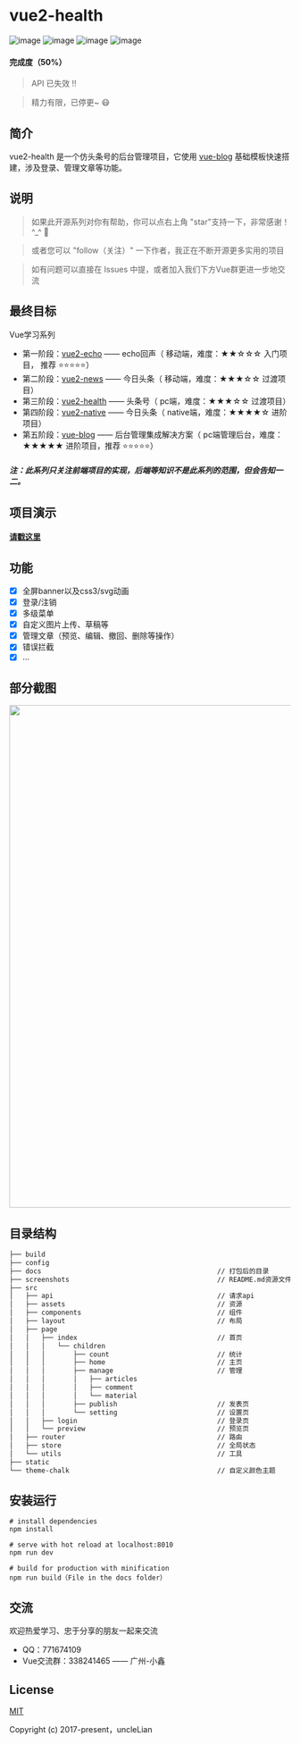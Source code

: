 # vue2-health

![image](https://img.shields.io/badge/vue-2.5.2-blue.svg)
![image](https://img.shields.io/badge/vue--router-3.0.1-blue.svg)
![image](https://img.shields.io/badge/vuex-3.0.1-blue.svg)
![image](https://img.shields.io/badge/element--ui-1.4.7-blue.svg)

#### 完成度（50%）

> API 已失效 ‼️

> 精力有限，已停更~ 😷

## 简介

vue2-health 是一个仿头条号的后台管理项目，它使用 [vue-blog](https://github.com/uncleLian/vue2-blog) 基础模板快速搭建，涉及登录、管理文章等功能。

## 说明
> 如果此开源系列对你有帮助，你可以点右上角 "star"支持一下，非常感谢！^_^ 🌹

> 或者您可以 "follow（关注）" 一下作者，我正在不断开源更多实用的项目

> 如有问题可以直接在 Issues 中提，或者加入我们下方Vue群更进一步地交流

## 最终目标
Vue学习系列
- 第一阶段：[vue2-echo](https://github.com/uncleLian/vue2-echo) —— echo回声（ 移动端，难度：★★☆☆☆  入门项目， 推荐 ⭐️⭐️⭐️️⭐️⭐️）
- 第二阶段：[vue2-news](https://github.com/uncleLian/vue2-news) —— 今日头条（ 移动端，难度：★★★☆☆ 过渡项目）
- 第三阶段：[vue2-health](https://github.com/uncleLian/vue2-health) —— 头条号（ pc端，难度：★★★☆☆ 过渡项目）
- 第四阶段：[vue2-native](https://github.com/uncleLian/vue2-native) —— 今日头条（ native端，难度：★★★★☆ 进阶项目）
- 第五阶段：[vue-blog](https://github.com/uncleLian/vue-blog) —— 后台管理集成解决方案（ pc端管理后台，难度：★★★★★ 进阶项目，推荐 ⭐️⭐️⭐️️⭐️⭐️️️️）

##### 注：此系列只关注前端项目的实现，后端等知识不是此系列的范围，但会告知一二。

## 项目演示
#### [请戳这里](http://health.liansixin.win)

## 功能
- [x] 全屏banner以及css3/svg动画
- [x] 登录/注销
- [x] 多级菜单
- [x] 自定义图片上传、草稿等
- [x] 管理文章（预览、编辑、撤回、删除等操作）
- [x] 错误拦截
- [x] ...

## 部分截图
<img src="https://github.com/uncleLian/vue2-health/raw/master/screenshots/vue2-health.png" width="900px" style="max-width: 100%;"/>

## 目录结构

```html
├── build
├── config
├── docs                                        	// 打包后的目录
├── screenshots                                 	// README.md资源文件夹
├── src
│   ├── api                                      	// 请求api
│   ├── assets                                    	// 资源
│   ├── components                                	// 组件
│   ├── layout                                    	// 布局
│   ├── page
│   │   ├── index                                 	// 首页
│   │   │   └── children
│   │   │       ├── count                       	// 统计
│   │   │       ├── home                        	// 主页
│   │   │       ├── manage                      	// 管理
│   │   │       │   ├── articles
│   │   │       │   ├── comment
│   │   │       │   └── material
│   │   │       ├── publish                     	// 发表页
│   │   │       └── setting                     	// 设置页
│   │   ├── login                              		// 登录页
│   │   └── preview                             	// 预览页
│   ├── router                                  	// 路由
│   ├── store                                   	// 全局状态
│   └── utils                                  	  	// 工具
├── static
└── theme-chalk                         			// 自定义颜色主题
```

## 安装运行

```
# install dependencies
npm install

# serve with hot reload at localhost:8010
npm run dev

# build for production with minification
npm run build（File in the docs folder）
```

## 交流

欢迎热爱学习、忠于分享的朋友一起来交流
- QQ：771674109
- Vue交流群：338241465 —— 广州-小鑫

## License

[MIT](https://github.com/uncleLian/vue2-health/blob/master/LICENSE)

Copyright (c) 2017-present，uncleLian
